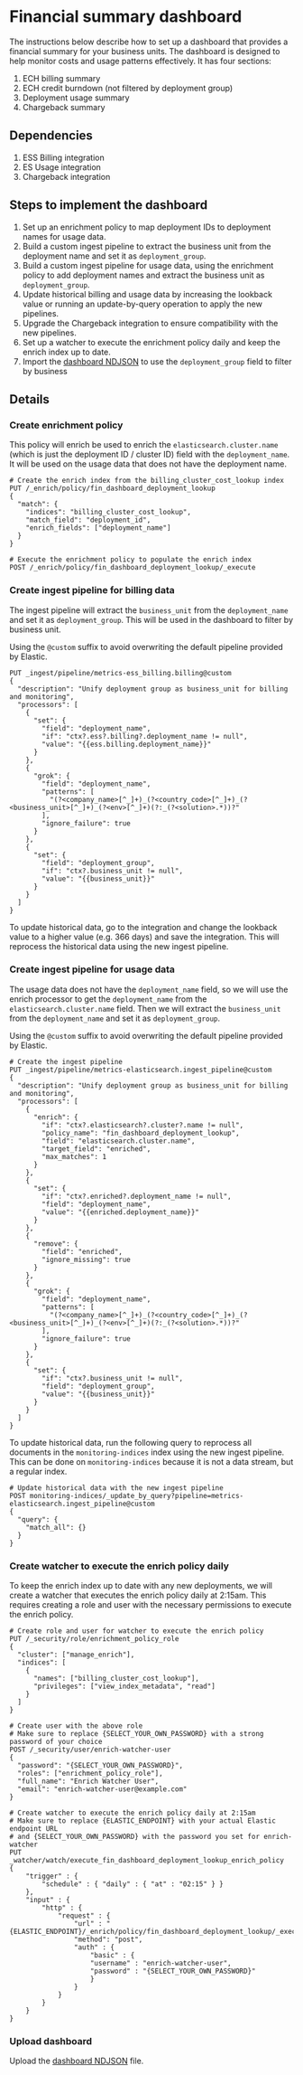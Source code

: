 # Financial summary dashboard

The instructions below describe how to set up a dashboard that provides a financial summary for your business units. The dashboard is designed to help monitor costs and usage patterns effectively. It has four sections:
1. ECH billing summary
2. ECH credit burndown (not filtered by deployment group)
3. Deployment usage summary
4. Chargeback summary

## Dependencies

1. ESS Billing integration
2. ES Usage integration
3. Chargeback integration

## Steps to implement the dashboard

1. Set up an enrichment policy to map deployment IDs to deployment names for usage data.
2. Build a custom ingest pipeline to extract the business unit from the deployment name and set it as `deployment_group`.
3. Build a custom ingest pipeline for usage data, using the enrichment policy to add deployment names and extract the business unit as `deployment_group`.
4. Update historical billing and usage data by increasing the lookback value or running an update-by-query operation to apply the new pipelines.
5. Upgrade the Chargeback integration to ensure compatibility with the new pipelines.
6. Set up a watcher to execute the enrichment policy daily and keep the enrich index up to date.
7. Import the [dashboard NDJSON](https://github.com/JohannesMahne/fin_overview_dashboard/blob/main/fin-overview-dashboard.ndjson) to use the `deployment_group` field to filter by business

## Details

### Create enrichment policy

This policy will enrich be used to enrich the `elasticsearch.cluster.name` (which is just the deployment ID / cluster ID) field with the `deployment_name`. It will be used on the usage data that does not have the deployment name.

```
# Create the enrich index from the billing_cluster_cost_lookup index
PUT /_enrich/policy/fin_dashboard_deployment_lookup
{
  "match": {
    "indices": "billing_cluster_cost_lookup",
    "match_field": "deployment_id",
    "enrich_fields": ["deployment_name"]
  }
}

# Execute the enrichment policy to populate the enrich index
POST /_enrich/policy/fin_dashboard_deployment_lookup/_execute
```

### Create ingest pipeline for billing data

The ingest pipeline will extract the `business_unit` from the `deployment_name` and set it as `deployment_group`. This will be used in the dashboard to filter by business unit.

Using the `@custom` suffix to avoid overwriting the default pipeline provided by Elastic.

```
PUT _ingest/pipeline/metrics-ess_billing.billing@custom
{
  "description": "Unify deployment group as business_unit for billing and monitoring",
  "processors": [
    {
      "set": {
        "field": "deployment_name",
        "if": "ctx?.ess?.billing?.deployment_name != null",
        "value": "{{ess.billing.deployment_name}}"
      }
    },
    {
      "grok": {
        "field": "deployment_name",
        "patterns": [
          "(?<company_name>[^_]+)_(?<country_code>[^_]+)_(?<business_unit>[^_]+)_(?<env>[^_]+)(?:_(?<solution>.*))?"
        ],
        "ignore_failure": true
      }
    },
    {
      "set": {
        "field": "deployment_group",
        "if": "ctx?.business_unit != null",
        "value": "{{business_unit}}"
      }
    }
  ]
}
```

To update historical data, go to the integration and change the lookback value to a higher value (e.g. 366 days) and save the integration. This will reprocess the historical data using the new ingest pipeline.

### Create ingest pipeline for usage data

The usage data does not have the `deployment_name` field, so we will use the enrich processor to get the `deployment_name` from the `elasticsearch.cluster.name` field. Then we will extract the `business_unit` from the `deployment_name` and set it as `deployment_group`.

Using the `@custom` suffix to avoid overwriting the default pipeline provided by Elastic.

```
# Create the ingest pipeline
PUT _ingest/pipeline/metrics-elasticsearch.ingest_pipeline@custom
{
  "description": "Unify deployment group as business_unit for billing and monitoring",
  "processors": [
    {
      "enrich": {
        "if": "ctx?.elasticsearch?.cluster?.name != null",
        "policy_name": "fin_dashboard_deployment_lookup",
        "field": "elasticsearch.cluster.name",
        "target_field": "enriched",
        "max_matches": 1
      }
    },
    {
      "set": {
        "if": "ctx?.enriched?.deployment_name != null",
        "field": "deployment_name",
        "value": "{{enriched.deployment_name}}"
      }
    },
    {
      "remove": {
        "field": "enriched",
        "ignore_missing": true
      }
    },
    {
      "grok": {
        "field": "deployment_name",
        "patterns": [
          "(?<company_name>[^_]+)_(?<country_code>[^_]+)_(?<business_unit>[^_]+)_(?<env>[^_]+)(?:_(?<solution>.*))?"
        ],
        "ignore_failure": true
      }
    },
    {
      "set": {
        "if": "ctx?.business_unit != null",
        "field": "deployment_group",
        "value": "{{business_unit}}"
      }
    }
  ]
}
```

To update historical data, run the following query to reprocess all documents in the `monitoring-indices` index using the new ingest pipeline. This can be done on `monitoring-indices` because it is not a data stream, but a regular index.

```
# Update historical data with the new ingest pipeline
POST monitoring-indices/_update_by_query?pipeline=metrics-elasticsearch.ingest_pipeline@custom
{
  "query": {
    "match_all": {}
  }
}
```

### Create watcher to execute the enrich policy daily

To keep the enrich index up to date with any new deployments, we will create a watcher that executes the enrich policy daily at 2:15am. This requires creating a role and user with the necessary permissions to execute the enrich policy.

```
# Create role and user for watcher to execute the enrich policy
PUT /_security/role/enrichment_policy_role
{
  "cluster": ["manage_enrich"],
  "indices": [
    {
      "names": ["billing_cluster_cost_lookup"],
      "privileges": ["view_index_metadata", "read"]
    }
  ]
}

# Create user with the above role
# Make sure to replace {SELECT_YOUR_OWN_PASSWORD} with a strong password of your choice
POST /_security/user/enrich-watcher-user
{
  "password": "{SELECT_YOUR_OWN_PASSWORD}",
  "roles": ["enrichment_policy_role"],
  "full_name": "Enrich Watcher User",
  "email": "enrich-watcher-user@example.com"
}

# Create watcher to execute the enrich policy daily at 2:15am
# Make sure to replace {ELASTIC_ENDPOINT} with your actual Elastic endpoint URL
# and {SELECT_YOUR_OWN_PASSWORD} with the password you set for enrich-watcher
PUT _watcher/watch/execute_fin_dashboard_deployment_lookup_enrich_policy
{
    "trigger" : {
        "schedule" : { "daily" : { "at" : "02:15" } } 
    },
    "input" : {
        "http" : {
            "request" : {
                "url" : "{ELASTIC_ENDPOINT}/_enrich/policy/fin_dashboard_deployment_lookup/_execute",
                "method": "post",
                "auth" : {
                    "basic" : {
                    "username" : "enrich-watcher-user",
                    "password" : "{SELECT_YOUR_OWN_PASSWORD}"
                    }
                }
            }
        }
    }
}
```

### Upload dashboard

Upload the [dashboard NDJSON](https://github.com/JohannesMahne/fin_overview_dashboard/blob/main/fin-overview-dashboard.ndjson) file.

